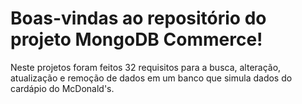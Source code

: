 # Boas-vindas ao repositório do projeto MongoDB Commerce!

Neste projetos foram feitos 32 requisitos para a busca, alteração, atualização e remoção de dados em um banco que simula dados do cardápio do McDonald's.

